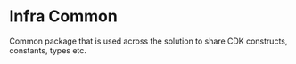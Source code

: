 # Infra Common

Common package that is used across the solution to share CDK constructs, constants, types etc.
